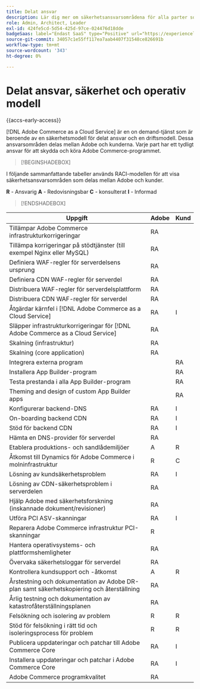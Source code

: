 ```yaml
---
title: Delat ansvar
description: Lär dig mer om säkerhetsansvarsområdena för alla parter som deltar i ditt [!DNL Adobe Commerce as a Cloud Service] projekt.
role: Admin, Architect, Leader
exl-id: 424fe5cd-5d54-425d-97ce-024476d18dde
badgeSaas: label="Endast SaaS" type="Positive" url="https://experienceleague.adobe.com/sv/docs/commerce/user-guides/product-solutions" tooltip="Gäller endast Adobe Commerce as a Cloud Service- och Adobe Commerce Optimizer-projekt (SaaS-infrastruktur som hanteras av Adobe)."
source-git-commit: 34057c1e55ff117ea7aab4407f31548ce826691b
workflow-type: tm+mt
source-wordcount: '343'
ht-degree: 0%

---
```


# Delat ansvar, säkerhet och operativ modell

{{accs-early-access}}

[!DNL Adobe Commerce as a Cloud Service] är en on demand-tjänst som är beroende av en säkerhetsmodell för delat ansvar och en driftsmodell. Dessa ansvarsområden delas mellan Adobe och kunderna. Varje part har ett tydligt ansvar för att skydda och köra Adobe Commerce-programmet.

>[!BEGINSHADEBOX]

I följande sammanfattande tabeller används RACI-modellen för att visa säkerhetsansvarsområden som delas mellan Adobe och kunder.

**R** - Ansvarig
**A** - Redovisningsbar
**C** - konsulterat
**I** - Informad

>[!ENDSHADEBOX]

| Uppgift | Adobe | Kund |
| --- | --- | --- |
| Tillämpar Adobe Commerce infrastrukturkorrigeringar | RA | |
| Tillämpa korrigeringar på stödtjänster (till exempel Nginx eller MySQL) | RA | |
| Definiera WAF-regler för serverdelsens ursprung | RA | |
| Definiera CDN WAF-regler för serverdel | RA | |
| Distribuera WAF-regler för serverdelsplattform | RA | |
| Distribuera CDN WAF-regler för serverdel | RA | |
| Åtgärdar kärnfel i [!DNL Adobe Commerce as a Cloud Service] | RA | I |
| Släpper infrastrukturkorrigeringar för [!DNL Adobe Commerce as a Cloud Service] | RA | |
| Skalning (infrastruktur) | RA | |
| Skalning (core application) | RA | |
| Integrera externa program | | RA |
| Installera App Builder-program | | RA |
| Testa prestanda i alla App Builder-program | | RA |
| Theming and design of custom App Builder apps | | RA |
| Konfigurerar backend-DNS | RA | I |
| On-boarding backend CDN | RA | I |
| Stöd för backend CDN | RA | I |
| Hämta en DNS-provider för serverdel | RA | |
| Etablera produktions- och sandlådemiljöer | A | R |
| Åtkomst till Dynamics för Adobe Commerce i molninfrastruktur | R | C |
| Lösning av kundsäkerhetsproblem | RA | I |
| Lösning av CDN-säkerhetsproblem i serverdelen | RA | |
| Hjälp Adobe med säkerhetsforskning (inskannade dokument/revisioner) | RA | |
| Utföra PCI ASV-skanningar | RA | I |
| Reparera Adobe Commerce infrastruktur PCI-skanningar | R | |
| Hantera operativsystems- och plattformshemligheter | RA | |
| Övervaka säkerhetsloggar för serverdel | RA | |
| Kontrollera kundsupport och -åtkomst | A | R |
| Årstestning och dokumentation av Adobe DR-plan samt säkerhetskopiering och återställning | RA | |
| Årlig testning och dokumentation av katastrofåterställningsplanen | RA | |
| Felsökning och isolering av problem | R | R |
| Stöd för felsökning i rätt tid och isoleringsprocess för problem | R | R |
| Publicera uppdateringar och patchar till Adobe Commerce Core | RA | I |
| Installera uppdateringar och patchar i Adobe Commerce Core | RA | I |
| Adobe Commerce programkvalitet | RA | |
